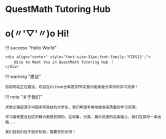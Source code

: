# QuestMath Tutoring Hub
# o(〃'▽'〃)o Hi!

<!-- prettier-ignore-start -->
!!! success "Hello World"

    <div align="center" style="font-size:32px;font-family:'FZXS12';">
        Nice to Meet You in QuestMath Tutoring Hub ！
    </div>
<!-- prettier-ignore-end -->

<!-- prettier-ignore-start -->
!!! warning "建设"
    
    目前网站正在建设，欢迎在Github仓库提交PR完善功能或者分享你的学习资源！
<!-- prettier-ignore-end -->

<!-- -   关于目前正在学习的内容，请参阅 [Project 页面](projects.md)。
-   关于整个笔记本的索引，请参阅 [Stack 技术栈](stack.md)。 -->

<!-- prettier-ignore-start -->
!!! note "关于我们"

    求索之路起源于中国多所高校的大学生，我们希望多维地接收高质量的学习资源。
    
    学习者和整合社区的精力都是有限的。在收集，分类，展示资源的这条路上，我们在探寻一条出路...

    我们目前仍处于起步阶段，需要您的支持！
<!-- prettier-ignore-end -->